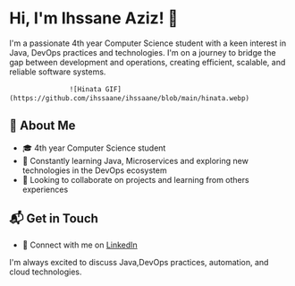 # Hi, I'm Ihssane Aziz! 👋

I'm a passionate 4th year Computer Science student with a keen interest in Java, DevOps practices and technologies. I'm on a journey to bridge the gap between development and operations, creating efficient, scalable, and reliable software systems.

                   ![Hinata GIF](https://github.com/ihssaane/ihssaane/blob/main/hinata.webp)

## 🚀 About Me

- 🎓 4th year Computer Science student
- 🌱 Constantly learning Java, Microservices and exploring new technologies in the DevOps ecosystem
- 🤝 Looking to collaborate on projects and learning from others experiences

## 📬 Get in Touch

- 💼 Connect with me on [LinkedIn](https://www.linkedin.com/in/ihssane-aziz-278326286/)

I'm always excited to discuss Java,DevOps practices, automation, and cloud technologies. 
